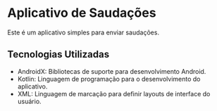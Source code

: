 # Aplicativo de Saudações

Este é um aplicativo simples para enviar saudações.

## Tecnologias Utilizadas

- AndroidX: Bibliotecas de suporte para desenvolvimento Android.
- Kotlin: Linguagem de programação para o desenvolvimento do aplicativo.
- XML: Linguagem de marcação para definir layouts de interface do usuário.
